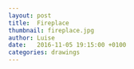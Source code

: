 ```yaml
---
layout: post
title:  Fireplace
thumbnail: fireplace.jpg
author: Luise
date:   2016-11-05 19:15:00 +0100
categories: drawings
---
```

